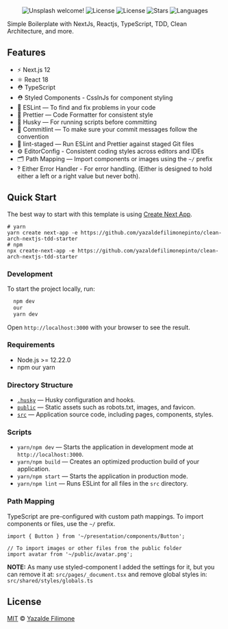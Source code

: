  <p align="center">
  <img src="https://img.shields.io/static/v1?label=Clean-Arch TDD NextJs&message=Welcome&color=FFFFFF&labelColor=110C2F" alt="Unsplash welcome!" />
  <img alt="License" src="https://img.shields.io/static/v1?label=version&message=1.0&color=FFFFFF&labelColor=110C2F">
  <img alt="License" src="https://img.shields.io/static/v1?label=license&message=MIT&color=FFFFFF&labelColor=110C2F">
  <img alt="Stars" src="https://img.shields.io/github/stars/yazaldefilimonepinto/clean-architecture-nextjs-tdd-boilerplate?color=FFFFFF&labelColor=110C2F">
  <img alt="Languages" src="https://img.shields.io/github/languages/count/yazaldefilimonepinto/clean-architecture-nextjs-tdd-boilerplate?color=FFFFFF&labelColor=110C2F">
</p>

Simple Boilerplate with NextJs, Reactjs, TypeScript, TDD, Clean Architecture, and more.

## Features

- ⚡️ Next.js 12
- ⚛️ React 18
- ⛑ TypeScript
- ⛑ Styled Components - CssInJs for component styling
- 📏 ESLint — To find and fix problems in your code
- 💖 Prettier — Code Formatter for consistent style
- 🐶 Husky — For running scripts before committing
- 🚓 Commitlint — To make sure your commit messages follow the convention
- 🚫 lint-staged — Run ESLint and Prettier against staged Git files
- ⚙️ EditorConfig - Consistent coding styles across editors and IDEs
- 🗂 Path Mapping — Import components or images using the `~/` prefix
- ‽ Either Error Handler - For error handling. (Either is designed to hold either a left or a right value but never both).


## Quick Start

The best way to start with this template is using [Create Next App](https://nextjs.org/docs/api-reference/create-next-app).

```
# yarn
yarn create next-app -e https://github.com/yazaldefilimonepinto/clean-arch-nextjs-tdd-starter
# npm
npx create-next-app -e https://github.com/yazaldefilimonepinto/clean-arch-nextjs-tdd-starter
```

### Development

To start the project locally, run:

```bash
  npm dev
  our
  yarn dev
```

Open `http://localhost:3000` with your browser to see the result.


### Requirements

- Node.js >= 12.22.0
- npm our yarn

### Directory Structure

- [`.husky`](.husky) — Husky configuration and hooks.<br>
- [`public`](./public) — Static assets such as robots.txt, images, and favicon.<br>
- [`src`](./src) — Application source code, including pages, components, styles.<br>

### Scripts
- `yarn/npm dev` — Starts the application in development mode at `http://localhost:3000`.
- `yarn/npm build` — Creates an optimized production build of your application.
- `yarn/npm start` — Starts the application in production mode.
- `yarn/npm lint` — Runs ESLint for all files in the `src` directory.

### Path Mapping

TypeScript are pre-configured with custom path mappings. To import components or files, use the `~/` prefix.

```tsx
import { Button } from '~/presentation/components/Button';

// To import images or other files from the public folder
import avatar from '~/public/avatar.png';
```

**NOTE:**
As many use styled-component
I added the settings for it, but you can remove it at: `src/pages/_document.tsx` and remove global styles in: `src/shared/styles/globals.ts`

<a id="license"></a>

## License

[MIT](https://github.com/yazaldefilimonepinto/clean-arch-nextjs-tdd-starter/blob/main/LICENSE) © [Yazalde Filimone](https://www.linkedin.com/in/yazalde-filimone/)

